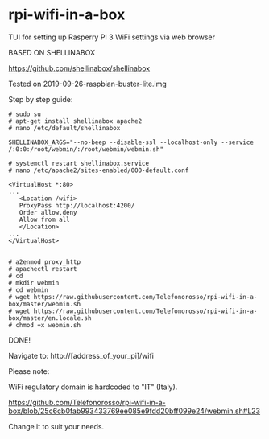 # rpi-wifi-in-a-box
TUI for setting up Rasperry PI 3 WiFi settings via web browser

BASED ON SHELLINABOX

https://github.com/shellinabox/shellinabox

Tested on 2019-09-26-raspbian-buster-lite.img

Step by step guide:
```
# sudo su
# apt-get install shellinabox apache2
# nano /etc/default/shellinabox

SHELLINABOX_ARGS="--no-beep --disable-ssl --localhost-only --service /:0:0:/root/webmin/:/root/webmin/webmin.sh"

# systemctl restart shellinabox.service
# nano /etc/apache2/sites-enabled/000-default.conf

<VirtualHost *:80>
...
   <Location /wifi>
   ProxyPass http://localhost:4200/
   Order allow,deny
   Allow from all
   </Location>
...
</VirtualHost>


# a2enmod proxy_http
# apachectl restart
# cd
# mkdir webmin
# cd webmin
# wget https://raw.githubusercontent.com/Telefonorosso/rpi-wifi-in-a-box/master/webmin.sh
# wget https://raw.githubusercontent.com/Telefonorosso/rpi-wifi-in-a-box/master/en.locale.sh
# chmod +x webmin.sh
```


DONE!

Navigate to: http://[address_of_your_pi]/wifi


Please note:

WiFi regulatory domain is hardcoded to "IT" (Italy).

https://github.com/Telefonorosso/rpi-wifi-in-a-box/blob/25c6cb0fab993433769ee085e9fdd20bff099e24/webmin.sh#L23

Change it to suit your needs.

